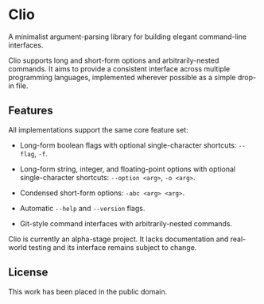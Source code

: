 
# Clio

A minimalist argument-parsing library for building elegant command-line interfaces.

Clio supports long and short-form options and arbitrarily-nested commands. It aims to provide a consistent interface across multiple programming languages, implemented wherever possible as a simple drop-in file.


## Features

All implementations support the same core feature set:

* Long-form boolean flags with optional single-character shortcuts: `--flag`, `-f`.

* Long-form string, integer, and floating-point options with optional
  single-character shortcuts: `--option <arg>`, `-o <arg>`.

* Condensed short-form options: `-abc <arg> <arg>`.

* Automatic `--help` and `--version` flags.

* Git-style command interfaces with arbitrarily-nested commands.

Clio is currently an alpha-stage project. It lacks documentation and real-world testing and its interface remains subject to change.


## License

This work has been placed in the public domain.
